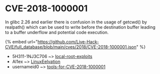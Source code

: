 # CVE-2018-1000001

In glibc 2.26 and earlier there is confusion in the usage of getcwd() by realpath() which can be used to write before the destination buffer leading to a buffer underflow and potential code execution.

{% embed url="https://github.com/Live-Hack-CVE/full_database/blob/main/cves/2018/CVE-2018-1000001.json" %}


* 5H311-1NJ3C706 ~> [local-root-exploits](https://zeste.alice-snow.ru/2018/database/cve-2018-1000001/local-root-exploits-5h311-1nj3c706)
* Al1ex ~> [LinuxEelvation](https://zeste.alice-snow.ru/2018/database/cve-2018-1000001/linuxeelvation-al1ex)
* usernameid0 ~> [tools-for-CVE-2018-1000001](https://zeste.alice-snow.ru/2018/database/cve-2018-1000001/tools-for-cve-2018-1000001-usernameid0)